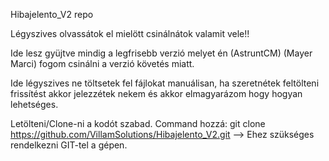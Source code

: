 Hibajelento_V2 repo

Légyszives olvassátok el mielött csinálnátok valamit vele!!

Ide lesz gyüjtve mindig a legfrisebb verzió melyet én (AstruntCM) (Mayer Marci) fogom csinálni a verzió követés miatt.

Ide légyszives ne töltsetek fel fájlokat manuálisan, ha szeretnétek feltölteni frissítést akkor jelezzétek nekem és akkor elmagyarázom hogy hogyan lehetséges.

Letölteni/Clone-ni a kodót szabad. Command hozzá: git clone https://github.com/VillamSolutions/Hibajelento_V2.git --> Ehez szükséges rendelkezni GIT-tel a gépen.

